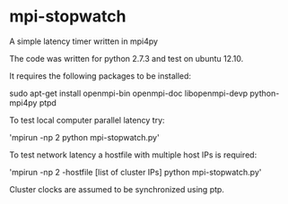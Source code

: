 mpi-stopwatch
=============

A simple latency timer written in mpi4py

The code was written for python 2.7.3 and test on ubuntu 12.10.

It requires the following packages to be installed:

sudo apt-get install openmpi-bin openmpi-doc libopenmpi-devp python-mpi4py ptpd

To test local computer parallel latency try:

'mpirun -np 2 python mpi-stopwatch.py'

To test network latency a hostfile with multiple host IPs is required:

'mpirun -np 2 -hostfile [list of cluster IPs] python mpi-stopwatch.py'

Cluster clocks are assumed to be synchronized using ptp.
